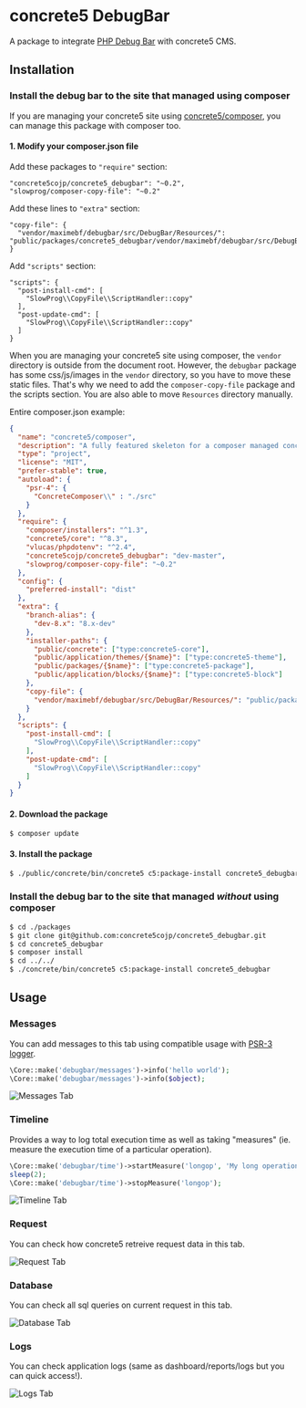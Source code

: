 # concrete5 DebugBar

A package to integrate [PHP Debug Bar](http://phpdebugbar.com/) with concrete5 CMS.

## Installation

### Install the debug bar to the site that managed using composer

If you are managing your concrete5 site using [concrete5/composer](https://github.com/concrete5/composer), you can manage this package with composer too.

#### 1. Modify your composer.json file

Add these packages to `"require"` section:

```
"concrete5cojp/concrete5_debugbar": "~0.2",
"slowprog/composer-copy-file": "~0.2"
```

Add these lines to `"extra"` section:

```
"copy-file": {
  "vendor/maximebf/debugbar/src/DebugBar/Resources/": "public/packages/concrete5_debugbar/vendor/maximebf/debugbar/src/DebugBar/Resources/"
}
```

Add `"scripts"` section:

```
"scripts": {
  "post-install-cmd": [
    "SlowProg\\CopyFile\\ScriptHandler::copy"
  ],
  "post-update-cmd": [
    "SlowProg\\CopyFile\\ScriptHandler::copy"
  ]
}
```

When you are managing your concrete5 site using composer, the `vendor` directory is outside from the document root.
However, the `debugbar` package has some css/js/images in the `vendor` directory, so you have to move these static files.
That's why we need to add the `composer-copy-file` package and the scripts section.
You are also able to move `Resources` directory manually.

Entire composer.json example:

```json
{
  "name": "concrete5/composer",
  "description": "A fully featured skeleton for a composer managed concrete5 site",
  "type": "project",
  "license": "MIT",
  "prefer-stable": true,
  "autoload": {
    "psr-4": {
      "ConcreteComposer\\" : "./src"
    }
  },
  "require": {
    "composer/installers": "^1.3",
    "concrete5/core": "^8.3",
    "vlucas/phpdotenv": "^2.4",
    "concrete5cojp/concrete5_debugbar": "dev-master",
    "slowprog/composer-copy-file": "~0.2"
  },
  "config": {
    "preferred-install": "dist"
  },
  "extra": {
    "branch-alias": {
      "dev-8.x": "8.x-dev"
    },
    "installer-paths": {
      "public/concrete": ["type:concrete5-core"],
      "public/application/themes/{$name}": ["type:concrete5-theme"],
      "public/packages/{$name}": ["type:concrete5-package"],
      "public/application/blocks/{$name}": ["type:concrete5-block"]
    },
    "copy-file": {
      "vendor/maximebf/debugbar/src/DebugBar/Resources/": "public/packages/concrete5_debugbar/vendor/maximebf/debugbar/src/DebugBar/Resources/"
    }
  },
  "scripts": {
    "post-install-cmd": [
      "SlowProg\\CopyFile\\ScriptHandler::copy"
    ],
    "post-update-cmd": [
      "SlowProg\\CopyFile\\ScriptHandler::copy"
    ]
  }
}
```

#### 2. Download the package

```bash
$ composer update
```

#### 3. Install the package

```bash
$ ./public/concrete/bin/concrete5 c5:package-install concrete5_debugbar
```

### Install the debug bar to the site that managed *without* using composer

```bash
$ cd ./packages
$ git clone git@github.com:concrete5cojp/concrete5_debugbar.git
$ cd concrete5_debugbar
$ composer install
$ cd ../../
$ ./concrete/bin/concrete5 c5:package-install concrete5_debugbar
```

## Usage

### Messages

You can add messages to this tab using compatible usage with [PSR-3 logger](https://github.com/php-fig/fig-standards/blob/master/accepted/PSR-3-logger-interface.md).

```php
\Core::make('debugbar/messages')->info('hello world');
\Core::make('debugbar/messages')->info($object);
```

![Messages Tab](https://raw.githubusercontent.com/hissy/concrete5-debugbar/master/screenshots/messages.png)

### Timeline

Provides a way to log total execution time as well as taking "measures" (ie. measure the execution time of a particular operation).

```php
\Core::make('debugbar/time')->startMeasure('longop', 'My long operation');
sleep(2);
\Core::make('debugbar/time')->stopMeasure('longop');
```

![Timeline Tab](https://raw.githubusercontent.com/hissy/concrete5-debugbar/master/screenshots/time.png)

### Request

You can check how concrete5 retreive request data in this tab.

![Request Tab](https://raw.githubusercontent.com/hissy/concrete5-debugbar/master/screenshots/request.png)

### Database

You can check all sql queries on current request in this tab.

![Database Tab](https://raw.githubusercontent.com/hissy/concrete5-debugbar/master/screenshots/database.png)

### Logs

You can check application logs (same as dashboard/reports/logs but you can quick access!).

![Logs Tab](https://raw.githubusercontent.com/hissy/concrete5-debugbar/master/screenshots/logs.png)
